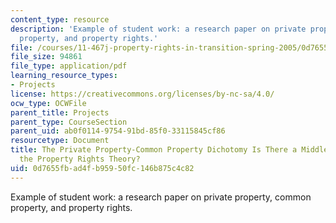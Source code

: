 ```yaml
---
content_type: resource
description: 'Example of student work: a research paper on private property, common
  property, and property rights.'
file: /courses/11-467j-property-rights-in-transition-spring-2005/0d7655fbad4fb95950fc146b875c4c82_gv_11467finlpapr.pdf
file_size: 94861
file_type: application/pdf
learning_resource_types:
- Projects
license: https://creativecommons.org/licenses/by-nc-sa/4.0/
ocw_type: OCWFile
parent_title: Projects
parent_type: CourseSection
parent_uid: ab0f0114-9754-91bd-85f0-33115845cf86
resourcetype: Document
title: The Private Property-Common Property Dichotomy Is There a Middle Ground in
  the Property Rights Theory?
uid: 0d7655fb-ad4f-b959-50fc-146b875c4c82
---
```

Example of student work: a research paper on private property, common property, and property rights.